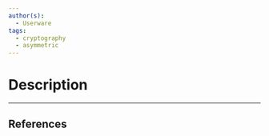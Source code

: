 ```yaml
---
author(s):
  - Userware
tags:
  - cryptography
  - asymmetric
---
```

# Description

---
## References